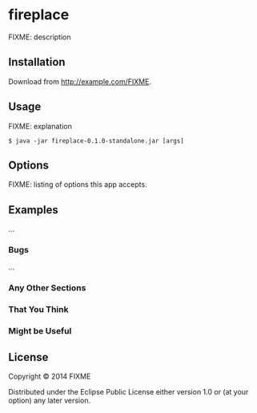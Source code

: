 # fireplace

FIXME: description

## Installation

Download from http://example.com/FIXME.

## Usage

FIXME: explanation

    $ java -jar fireplace-0.1.0-standalone.jar [args]

## Options

FIXME: listing of options this app accepts.

## Examples

...

### Bugs

...

### Any Other Sections
### That You Think
### Might be Useful

## License

Copyright © 2014 FIXME

Distributed under the Eclipse Public License either version 1.0 or (at
your option) any later version.
